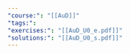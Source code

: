 ```yaml
---
"course:": "[[AuD]]"
"tags:": 
"exercises:": "[[AuD_U0_e.pdf]]"
"solutions:": "[[AuD_U0_s.pdf]]"
---
```

